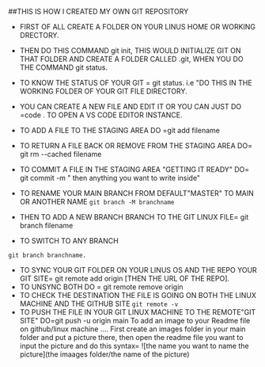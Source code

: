 ##THIS IS HOW I CREATED MY OWN GIT REPOSITORY

- FIRST OF ALL CREATE A FOLDER ON YOUR LINUS HOME OR WORKING DRECTORY. 
- THEN DO THIS COMMAND git init, THIS WOULD INITIALIZE GIT ON THAT FOLDER AND CREATE A FOLDER CALLED .git, WHEN YOU DO THE COMMAND git  status.

- TO KNOW THE STATUS OF YOUR GIT = git status. i.e "DO THIS IN THE WORKING FOLDER OF YOUR GIT FILE DIRECTORY.
- YOU CAN CREATE A NEW FILE AND EDIT IT OR YOU CAN JUST DO =code . TO OPEN A VS CODE EDITOR INSTANCE.
- TO ADD A FILE TO THE STAGING AREA DO =git add filename
- TO RETURN A FILE BACK OR REMOVE FROM THE STAGING AREA DO= git rm --cached filename
- TO COMMIT A FILE IN THE STAGING AREA "GETTING IT READY" DO= git commit -m " then anything you want to write inside"
- TO RENAME YOUR MAIN BRANCH FROM DEFAULT"MASTER" TO MAIN OR ANOTHER NAME ```git branch -M branchname```
- THEN TO ADD A NEW BRANCH BRANCH TO THE GIT LINUX FILE= git branch filename
- TO SWITCH TO ANY BRANCH 
```bashls 
git branch branchname.
```

- TO SYNC YOUR GIT FOLDER ON YOUR LINUS OS AND THE REPO YOUR GIT SITE= git remote add origin [THEN THE URL OF THE REPO].
- TO UNSYNC BOTH DO = git remote remove origin
- TO CHECK THE DESTINATION THE FILE IS GOING ON BOTH THE LINUX MACHINE AND THE GITHUB SITE ```git remote -v```
- TO PUSH THE FILE IN YOUR GIT LINUX MACHINE TO THE REMOTE"GIT SITE" DO=git push -u origin main
To add an image to your Readme file on github/linux machine .... First create an images folder in your main folder and put a picture there, then open the readme file you want to input the picture and do this syntax= ![the name you want to name the picture](the imaages folder/the name of the picture)